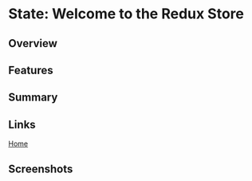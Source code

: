 # State: Welcome to the Redux Store

## Overview


## Features


## Summary


## Links
[Home](https://github.com/san1718/mc22-State_Redux_Store)
<br />
[]()

## Screenshots
